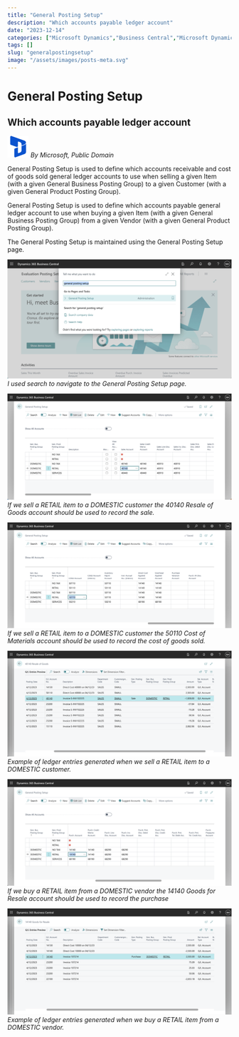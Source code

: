 ```yaml
---
title: "General Posting Setup"
description: "Which accounts payable ledger account"
date: "2023-12-14"
categories: ["Microsoft Dynamics","Business Central","Microsoft Dynamics"]
tags: []
slug: "generalpostingsetup"
image: "/assets/images/posts-meta.svg"
---
```


# General Posting Setup
## Which accounts payable ledger account

![](/assets/images/generalpostingsetup/dynamics365-color.svg)
*By Microsoft, Public Domain*


General Posting Setup is used to define which accounts receivable and cost of goods sold general ledger accounts to use when selling a given Item (with a given General Business Posting Group) to a given Customer (with a given General Product Posting Group).

General Posting Setup is used to define which accounts payable general ledger account to use when buying a given Item (with a given General Business Posting Group) from a given Vendor (with a given General Product Posting Group).

The General Posting Setup is maintained using the General Posting Setup page.

![](/assets/images/generalpostingsetup/screenshot-2023-12-14-at-10.36.23-am-1836x974.png)
*I used search to navigate to the General Posting Setup page.*

![](/assets/images/generalpostingsetup/screenshot-2023-12-14-at-10.41.37-am-1836x867.png)
*If we sell a RETAIL item to a DOMESTIC customer the 40140 Resale of Goods account should be used to record the sale.*

![](/assets/images/generalpostingsetup/screenshot-2023-12-14-at-10.54.46-am-1836x864.png)
*If we sell a RETAIL item to a DOMESTIC customer the 50110 Cost of Materials account should be used to record the cost of goods sold.*

![](/assets/images/generalpostingsetup/screenshot-2023-12-14-at-11.09.47-am-1836x867.png)
*Example of ledger entries generated when we sell a RETAIL item to a DOMESTIC customer.*

![](/assets/images/generalpostingsetup/screenshot-2023-12-14-at-10.49.56-am-1836x868.png)
*If we buy a RETAIL item from a DOMESTIC vendor the 14140 Goods for Resale account should be used to record the purchase*

![](/assets/images/generalpostingsetup/screenshot-2023-12-14-at-11.58.29-am-1836x868.png)
*Example of ledger entries generated when we buy a RETAIL item from a DOMESTIC vendor.*